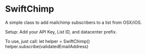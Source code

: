 # SwiftChimp

A simple class to add mailchimp subscribers to a list from OSX/iOS.

Setup:
Add your API Key, List ID, and datacenter prefix.

To use, just call:
let helper = SwiftChimp()
helper.subscribe(validatedEmailAddress)
